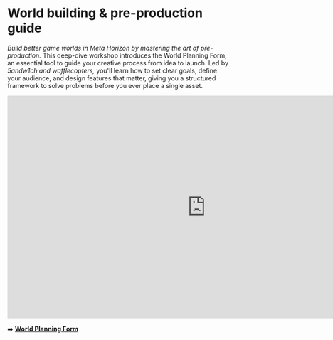 # World building & pre-production guide
*Build better game worlds in Meta Horizon by mastering the art of pre-production.* This deep-dive workshop introduces the World Planning Form, an essential tool to guide your creative process from idea to launch. Led by *5andw1ch and wafflecopters,* you'll learn how to set clear goals, define your audience, and design features that matter, giving you a structured framework to solve problems before you ever place a single asset.

<iframe width="890" height="501" src="https://www.youtube.com/embed/6HXezAfEBmM" title="World Building &amp; Pre-Production Guide" frameborder="0" allow="accelerometer; autoplay; clipboard-write; encrypted-media; gyroscope; picture-in-picture; web-share" referrerpolicy="strict-origin-when-cross-origin" allowfullscreen></iframe>

➡️ [**World Planning Form**](https://mhcpcreators.github.io/worlds-documentation/docs.html#docs%2Fmanuals-and-cheat-sheets%2FWorld%20Building%20%26%20Pre-Production%20Guide.md)